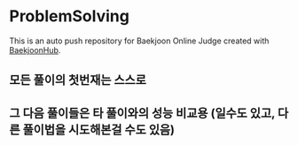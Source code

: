 # ProblemSolving
This is an auto push repository for Baekjoon Online Judge created with [BaekjoonHub](https://github.com/BaekjoonHub/BaekjoonHub).

## 모든 풀이의 첫번재는 스스로
## 그 다음 풀이들은 타 풀이와의 성능 비교용 (일수도 있고, 다른 풀이법을 시도해본걸 수도 있음)
